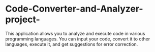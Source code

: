 # Code-Converter-and-Analyzer-project-
This application allows you to analyze and execute code in various programming languages. You can input your code, convert it to other languages, execute it, and get suggestions for error correction.
